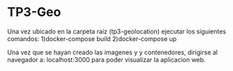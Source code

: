 # TP3-Geo

Una vez ubicado en la carpeta raiz (tp3-geolocation) ejecutar los siguientes comandos:
  1)docker-compose build
  2)docker-compose up

Una vez que se hayan creado las imagenes y y contenedores, dirigirse al navegador a: localhost:3000 para poder visualizar la aplicacion web.